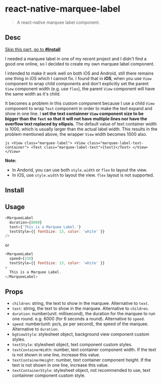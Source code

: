 # react-native-marquee-label
> A react-native marquee label component.

## Desc

[Skip this part, go to **#Install**](#install)

I needed a marquee label in one of my recent project and I didn't find a good one online, so I decided to create my own marquee label component.

I intended to make it work well on both iOS and Android, still there remains one thing in iOS which I cannot fix. I found that in **iOS**, when you use `View` component to wrap child components and don't explicitly set the parent `View` component width (e.g. use `flex`), the parent `View` component will have the same width as it's child. 

It becomes a problem in this custom component because I use a child `View` component to wrap `Text` component in order to make the text expand and show in one line. I **set the text containner `View` component size to be bigger than the `Text` so that it will not have multiple lines nor have the overflow text replaced by ellipsis.** The default value of text container width is 1000, which is usually larger than the actual label width. This results in the problem mentioned above, the wrapper `View` width becomes 1000 also.

``js
<View class="marquee-label">
  <View class="marquee-label-text-container">
    <Text class="marquee-label-text">{text}</Text>
  </View>
</View>
``

**Note:**

- In Andorid, you can use both `style.width` or `flex` to layout the view.
- In iOS, use `style.width` to layout the view. `flex` layout is not supported.


## Install

## Usage
```js
<MarqueeLabel
  duration={8000}
  text={'This is a Marquee Label.'}
  textStyle={{ fontSize: 13, color: 'white' }}
/>
```

or

```js
<MarqueeLabel
  speed={250}
  textStyle={{ fontSize: 13, color: 'white' }}
>
  This is a Marquee Label.
</MarqueeLabel>
```

## Props

- `children`: string, the text to show in the marquee. Alternative to `text`.
- `text`: string, the text to show in the marquee. Alternative to `children`.
- `duration`: number(unit: millisecond), the duration for the marquee to run one round. e.g. 6000 (for 6 seconds a round). Alternative to `speed`.
- `speed`: number(unit: px/s, px per second), the speed of the marquee. Alternative to `duration`.
- `bgViewStyle`: stylesheet object, background view component custom styles.
- `textStyle`: stylesheet object, text component custom styles.
- `textContainerWidth`: number, text container component width. If the text is not shown in one line, increase this value.
- `textContainerHeight`: number, text container component height. If the text is not shown in one line, increase this value.
- `textContainerStyle`: stylesheet object, not recommended to use, text containner component custom style.
